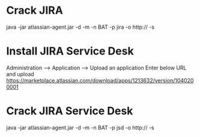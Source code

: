 # Crack JIRA
java -jar atlassian-agent.jar -d -m <email> -n BAT -p jira -o http://<server-ip> -s <server-id>


# Install JIRA Service Desk
Administration --> Application --> Upload an application
Enter below URL and upload
https://marketplace.atlassian.com/download/apps/1213632/version/1040200001


# Crack JIRA Service Desk
java -jar atlassian-agent.jar -d -m <email> -n BAT -p jsd -o http://<server-ip> -s <server-id>